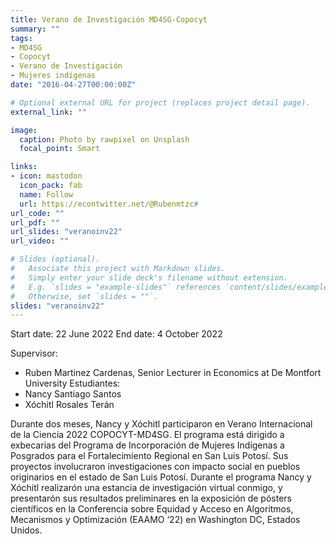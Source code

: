 ```yaml
---
title: Verano de Investigación MD4SG-Copocyt
summary: ""
tags:
- MD4SG
- Copocyt
- Verano de Investigación
- Mujeres indígenas
date: "2016-04-27T00:00:00Z"

# Optional external URL for project (replaces project detail page).
external_link: ""

image:
  caption: Photo by rawpixel on Unsplash
  focal_point: Smart

links:
- icon: mastodon
  icon_pack: fab
  name: Follow
  url: https://econtwitter.net/@Rubenmtzc#
url_code: ""
url_pdf: ""
url_slides: "veranoinv22"
url_video: ""

# Slides (optional).
#   Associate this project with Markdown slides.
#   Simply enter your slide deck's filename without extension.
#   E.g. `slides = "example-slides"` references `content/slides/example-slides.md`.
#   Otherwise, set `slides = ""`.
slides: "veranoinv22"
---
```

Start date: 22 June 2022
End date: 4 October 2022

Supervisor: 
- Ruben Martinez Cardenas, Senior Lecturer in Economics at De Montfort University
Estudiantes: 
- Nancy Santiago Santos
- Xóchitl Rosales Terán

Durante dos meses, Nancy y Xóchitl participaron en Verano Internacional de la Ciencia 2022 COPOCYT-MD4SG. El programa está dirigido a exbecarias del Programa de Incorporación de Mujeres Indígenas a Posgrados para el Fortalecimiento Regional en San Luis Potosí. Sus proyectos involucraron investigaciones con impacto social en pueblos originarios en el estado de San Luis Potosí. Durante el programa Nancy y Xóchitl realizarón una estancia de investigación virtual conmigo, y presentarón sus resultados preliminares en la exposición de pósters científicos en la Conferencia sobre Equidad y Acceso en Algoritmos, Mecanismos y Optimización (EAAMO ‘22) en Washington DC, Estados Unidos.
